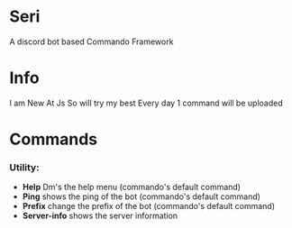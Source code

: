 # Seri
A discord bot based Commando Framework
# Info
I am New At Js So will try my best 
Every day 1 command will be uploaded 
# Commands 
### Utility:

* **Help** Dm's the help menu (commando's default command)
* **Ping** shows the ping of the bot (commando's default command)
* **Prefix** change the prefix of the bot (commando's default command)
* **Server-info** shows the server information
